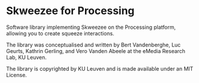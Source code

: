 # Skweezee for Processing

Software library implementing Skweezee on the Processing platform, allowing you to create squeeze interactions.

The library was conceptualised and written by Bert Vandenberghe, Luc Geurts, Kathrin Gerling, and Vero Vanden Abeele at the eMedia Research Lab, KU Leuven.

The library is copyrighted by KU Leuven and is made available under an MIT License.
